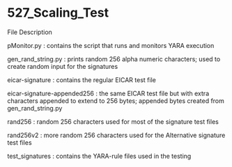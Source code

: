 # 527_Scaling_Test

File Description

pMonitor.py : contains the script that runs and monitors YARA execution

gen_rand_string.py : prints random 256 alpha numeric characters; used to create random input for the signatures

eicar-signature : contains the regular EICAR test file

eicar-signature-appended256 : the same EICAR test file but with extra characters appended to extend to 256 bytes; appended bytes created from gen_rand_string.py

rand256 : random 256 characters used for most of the signature test files

rand256v2 : more random 256 characters used for the Alternative signature test files

test_signatures : contains the YARA-rule files used in the testing
